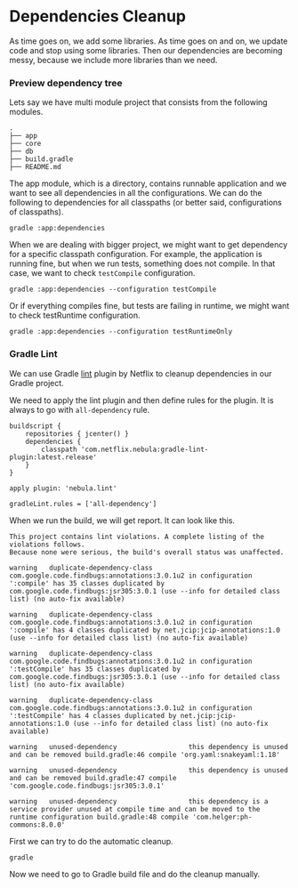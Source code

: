 # Dependencies Cleanup

As time goes on, we add some libraries. As time goes on and on, we update code and stop using some libraries. Then our dependencies are becoming messy, because we include more libraries than we need.

### Preview dependency tree

Lets say we have multi module project that consists from the following modules.

```
.
├── app
├── core
├── db
├── build.gradle
├── README.md
```

The app module, which is a directory, contains runnable application and we want to see all dependencies in all the configurations. We can do the following to dependencies for all classpaths \(or better said, configurations of classpaths\).

```
gradle :app:dependencies
```

When we are dealing with bigger project, we might want to get dependency for a specific classpath configuration. For example, the application is running fine, but when we run tests, something does not compile. In that case, we want to check `testCompile` configuration.

```
gradle :app:dependencies --configuration testCompile
```

Or if everything compiles fine, but tests are failing in runtime, we might want to check testRuntime configuration. 

```
gradle :app:dependencies --configuration testRuntimeOnly
```

### Gradle Lint

We can use Gradle [lint](https://github.com/nebula-plugins/gradle-lint-plugin) plugin by Netflix to cleanup dependencies in our Gradle project.

We need to apply the lint plugin and then define rules for the plugin. It is always to go with `all-dependency` rule.

```
buildscript {
    repositories { jcenter() }
    dependencies {
        classpath 'com.netflix.nebula:gradle-lint-plugin:latest.release'
    }
}

apply plugin: 'nebula.lint'

gradleLint.rules = ['all-dependency']
```

When we run the build, we will get report. It can look like this.

```
This project contains lint violations. A complete listing of the violations follows.
Because none were serious, the build's overall status was unaffected.

warning   duplicate-dependency-class         com.google.code.findbugs:annotations:3.0.1u2 in configuration ':compile' has 35 classes duplicated by com.google.code.findbugs:jsr305:3.0.1 (use --info for detailed class list) (no auto-fix available)

warning   duplicate-dependency-class         com.google.code.findbugs:annotations:3.0.1u2 in configuration ':compile' has 4 classes duplicated by net.jcip:jcip-annotations:1.0 (use --info for detailed class list) (no auto-fix available)

warning   duplicate-dependency-class         com.google.code.findbugs:annotations:3.0.1u2 in configuration ':testCompile' has 35 classes duplicated by com.google.code.findbugs:jsr305:3.0.1 (use --info for detailed class list) (no auto-fix available)

warning   duplicate-dependency-class         com.google.code.findbugs:annotations:3.0.1u2 in configuration ':testCompile' has 4 classes duplicated by net.jcip:jcip-annotations:1.0 (use --info for detailed class list) (no auto-fix available)

warning   unused-dependency                  this dependency is unused and can be removed build.gradle:46 compile 'org.yaml:snakeyaml:1.18'

warning   unused-dependency                  this dependency is unused and can be removed build.gradle:47 compile 'com.google.code.findbugs:jsr305:3.0.1'

warning   unused-dependency                  this dependency is a service provider unused at compile time and can be moved to the runtime configuration build.gradle:48 compile 'com.helger:ph-commons:8.0.0'
```

First we can try to do the automatic cleanup.

```
gradle
```

Now we need to go to Gradle build file and do the cleanup manually.

